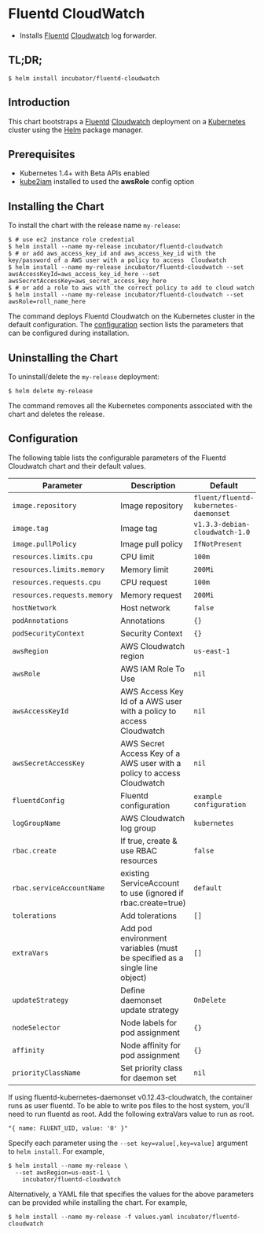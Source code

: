 # Fluentd CloudWatch

* Installs [Fluentd](https://www.fluentd.org/) [Cloudwatch](https://aws.amazon.com/cloudwatch/) log forwarder.

## TL;DR;

```console
$ helm install incubator/fluentd-cloudwatch
```

## Introduction

This chart bootstraps a [Fluentd](https://www.fluentd.org/) [Cloudwatch](https://aws.amazon.com/cloudwatch/) deployment on a [Kubernetes](http://kubernetes.io) cluster using the [Helm](https://helm.sh) package manager.

## Prerequisites

- Kubernetes 1.4+ with Beta APIs enabled
- [kube2iam](../../stable/kube2iam) installed to used the **awsRole** config option

## Installing the Chart

To install the chart with the release name `my-release`:

```console
$ # use ec2 instance role credential
$ helm install --name my-release incubator/fluentd-cloudwatch
$ # or add aws_access_key_id and aws_access_key_id with the key/password of a AWS user with a policy to access  Cloudwatch
$ helm install --name my-release incubator/fluentd-cloudwatch --set awsAccessKeyId=aws_access_key_id_here --set awsSecretAccessKey=aws_secret_access_key_here
$ # or add a role to aws with the correct policy to add to cloud watch
$ helm install --name my-release incubator/fluentd-cloudwatch --set awsRole=roll_name_here
```

The command deploys Fluentd Cloudwatch on the Kubernetes cluster in the default configuration. The [configuration](#configuration) section lists the parameters that can be configured during installation.

## Uninstalling the Chart

To uninstall/delete the `my-release` deployment:

```console
$ helm delete my-release
```

The command removes all the Kubernetes components associated with the chart and deletes the release.

## Configuration

The following table lists the configurable parameters of the Fluentd Cloudwatch chart and their default values.

| Parameter                          | Description                                                               | Default                               |
| ---------------------------- | ------------------------------------------------------------------------- | --------------------------------------|
| `image.repository`           | Image repository                                                          | `fluent/fluentd-kubernetes-daemonset` |
| `image.tag`                  | Image tag                                                                 | `v1.3.3-debian-cloudwatch-1.0`        |
| `image.pullPolicy`           | Image pull policy                                                         | `IfNotPresent`                        |
| `resources.limits.cpu`       | CPU limit                                                                 | `100m`                                |
| `resources.limits.memory`    | Memory limit                                                              | `200Mi`                               |
| `resources.requests.cpu`     | CPU request                                                               | `100m`                                |
| `resources.requests.memory`  | Memory request                                                            | `200Mi`                               |
| `hostNetwork`                | Host network                                                              | `false`                               |
| `podAnnotations`             | Annotations                                                               | `{}`                                  |
| `podSecurityContext`         | Security Context                                                          | `{}`                                  |
| `awsRegion`                  | AWS Cloudwatch region                                                     | `us-east-1`                           |
| `awsRole`                    | AWS IAM Role To Use                                                       | `nil`                                 |
| `awsAccessKeyId`             | AWS Access Key Id of a AWS user with a policy to access Cloudwatch        | `nil`                                 |
| `awsSecretAccessKey`         | AWS Secret Access Key of a AWS user with a policy to access Cloudwatch    | `nil`                                 |
| `fluentdConfig`              | Fluentd configuration                                                     | `example configuration`               |
| `logGroupName`               | AWS Cloudwatch log group                                                  | `kubernetes`                          |
| `rbac.create`                | If true, create & use RBAC resources                                      | `false`                               |
| `rbac.serviceAccountName`    | existing ServiceAccount to use (ignored if rbac.create=true)              | `default`                             |
| `tolerations`                | Add tolerations                                                           | `[]`                                  |
| `extraVars`                  | Add pod environment variables (must be specified as a single line object) | `[]`                                  |
| `updateStrategy`             | Define daemonset update strategy                                          | `OnDelete`                            |
| `nodeSelector`               | Node labels for pod assignment                                            | `{}`                                  |
| `affinity`                   | Node affinity for pod assignment                                          | `{}`                                  |
| `priorityClassName`          | Set priority class for daemon set                                         | `nil`                                 |

If using fluentd-kubernetes-daemonset v0.12.43-cloudwatch, the container runs as user fluentd. To be able to write pos files to the host system, you'll need to run fluentd as root. Add the following extraVars value to run as root.

```code
"{ name: FLUENT_UID, value: '0' }"
```

Specify each parameter using the `--set key=value[,key=value]` argument to `helm install`. For example,

```console
$ helm install --name my-release \
  --set awsRegion=us-east-1 \
    incubator/fluentd-cloudwatch
```

Alternatively, a YAML file that specifies the values for the above parameters can be provided while installing the chart. For example,

```console
$ helm install --name my-release -f values.yaml incubator/fluentd-cloudwatch
```
